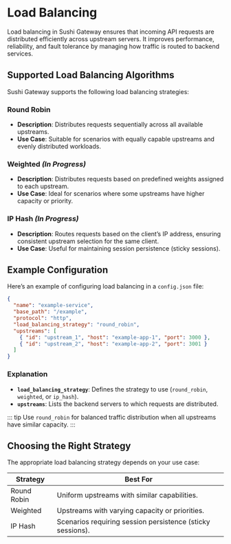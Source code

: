 # Load Balancing

Load balancing in Sushi Gateway ensures that incoming API requests are distributed efficiently across upstream servers. It improves performance, reliability, and fault tolerance by managing how traffic is routed to backend services.

## Supported Load Balancing Algorithms

Sushi Gateway supports the following load balancing strategies:

### Round Robin

- **Description**: Distributes requests sequentially across all available upstreams.
- **Use Case**: Suitable for scenarios with equally capable upstreams and evenly distributed workloads.

### Weighted _(In Progress)_

- **Description**: Distributes requests based on predefined weights assigned to each upstream.
- **Use Case**: Ideal for scenarios where some upstreams have higher capacity or priority.

### IP Hash _(In Progress)_

- **Description**: Routes requests based on the client’s IP address, ensuring consistent upstream selection for the same client.
- **Use Case**: Useful for maintaining session persistence (sticky sessions).

## Example Configuration

Here’s an example of configuring load balancing in a `config.json` file:

```json
{
  "name": "example-service",
  "base_path": "/example",
  "protocol": "http",
  "load_balancing_strategy": "round_robin",
  "upstreams": [
    { "id": "upstream_1", "host": "example-app-1", "port": 3000 },
    { "id": "upstream_2", "host": "example-app-2", "port": 3001 }
  ]
}
```

### Explanation

- **`load_balancing_strategy`**: Defines the strategy to use (`round_robin`, `weighted`, or `ip_hash`).
- **`upstreams`**: Lists the backend servers to which requests are distributed.

::: tip
Use `round_robin` for balanced traffic distribution when all upstreams have similar capacity.
:::

## Choosing the Right Strategy

The appropriate load balancing strategy depends on your use case:

| Strategy    | Best For                                                   |
| ----------- | ---------------------------------------------------------- |
| Round Robin | Uniform upstreams with similar capabilities.               |
| Weighted    | Upstreams with varying capacity or priorities.             |
| IP Hash     | Scenarios requiring session persistence (sticky sessions). |
